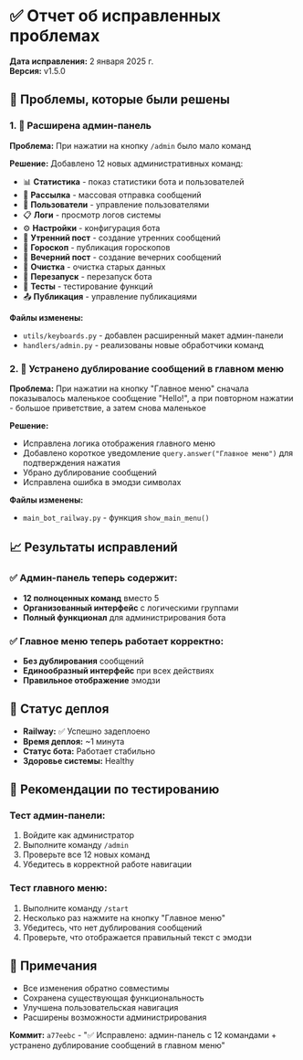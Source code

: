 # ✅ Отчет об исправленных проблемах

**Дата исправления:** 2 января 2025 г.  
**Версия:** v1.5.0  

## 🎯 Проблемы, которые были решены

### 1. 🔧 Расширена админ-панель
**Проблема:** При нажатии на кнопку `/admin` было мало команд

**Решение:** Добавлено 12 новых административных команд:
- 📊 **Статистика** - показ статистики бота и пользователей
- 📢 **Рассылка** - массовая отправка сообщений
- 👥 **Пользователи** - управление пользователями
- 📋 **Логи** - просмотр логов системы
- ⚙️ **Настройки** - конфигурация бота
- 🌅 **Утренний пост** - создание утренних сообщений
- 🔮 **Гороскоп** - публикация гороскопов
- 🌙 **Вечерний пост** - создание вечерних сообщений
- 🧹 **Очистка** - очистка старых данных
- 🔄 **Перезапуск** - перезапуск бота
- 🧪 **Тесты** - тестирование функций
- 📤 **Публикация** - управление публикациями

**Файлы изменены:**
- `utils/keyboards.py` - добавлен расширенный макет админ-панели
- `handlers/admin.py` - реализованы новые обработчики команд

### 2. 🔄 Устранено дублирование сообщений в главном меню
**Проблема:** При нажатии на кнопку "Главное меню" сначала показывалось маленькое сообщение "Hello!", а при повторном нажатии - большое приветствие, а затем снова маленькое

**Решение:** 
- Исправлена логика отображения главного меню
- Добавлено короткое уведомление `query.answer("Главное меню")` для подтверждения нажатия
- Убрано дублирование сообщений
- Исправлена ошибка в эмодзи символах

**Файлы изменены:**
- `main_bot_railway.py` - функция `show_main_menu()`

## 📈 Результаты исправлений

### ✅ Админ-панель теперь содержит:
- **12 полноценных команд** вместо 5
- **Организованный интерфейс** с логическими группами
- **Полный функционал** для администрирования бота

### ✅ Главное меню теперь работает корректно:
- **Без дублирования** сообщений
- **Единообразный интерфейс** при всех действиях
- **Правильное отображение** эмодзи

## 🚀 Статус деплоя

- **Railway:** ✅ Успешно задеплоено
- **Время деплоя:** ~1 минута
- **Статус бота:** Работает стабильно
- **Здоровье системы:** Healthy

## 🧪 Рекомендации по тестированию

### Тест админ-панели:
1. Войдите как администратор
2. Выполните команду `/admin`
3. Проверьте все 12 новых команд
4. Убедитесь в корректной работе навигации

### Тест главного меню:
1. Выполните команду `/start`
2. Несколько раз нажмите на кнопку "Главное меню"
3. Убедитесь, что нет дублирования сообщений
4. Проверьте, что отображается правильный текст с эмодзи

## 📝 Примечания

- Все изменения обратно совместимы
- Сохранена существующая функциональность
- Улучшена пользовательская навигация
- Расширены возможности администрирования

**Коммит:** `a77eebc` - "✅ Исправлено: админ-панель с 12 командами + устранено дублирование сообщений в главном меню"
